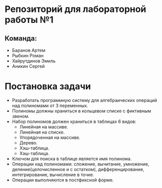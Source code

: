 # Репозиторий для лабораторной работы №1 

## Команда:
* Баранов Артем
* Рыбкин Роман
* Хайрутдинов Эмиль
* Аникин Сергей

# Постановка задачи
* Разработать программную систему для алгебраических операций над полиномами от 3 переменных.
* Полиномы должны храниться в кольцевом списке с фиктивным звеном.
* Набор полиномов должен храниться в таблицах 6 видов:
    * Линейная на массиве.
    * Линейная на списке.
    * Упорядоченная на массиве.
    * Дерево.
    * Хэш-таблица.
    * Хэш-таблица.
* Ключом для поиска в таблице является имя полинома.
* Операции над полиномами: сложение, вычитание, умножение, деление(целочисленное и с остатком), дифференцирование, интегрирование, вычисление в точке.
* Операции выполняются в постфиксной форме.


